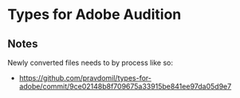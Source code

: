 # Types for Adobe Audition

## Notes
Newly converted files needs to by process like so:
- https://github.com/pravdomil/types-for-adobe/commit/9ce02148b8f709675a33915be841ee97da05d9e7
